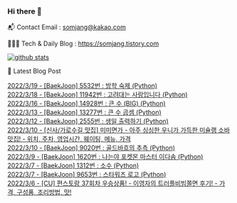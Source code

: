 ### Hi there 👋

📬  Contact Email : somjang@kakao.com

👨🏻‍💻  Tech & Daily Blog : https://somjang.tistory.com

[![github stats](https://github-readme-stats.vercel.app/api?username=SOMJANG&show_icons=true&hide_border=False)](https://somjang.tistory.com)

🤩 Latest Blog Post

[2022/3/19 - [BaekJoon] 5532번 : 방학 숙제 (Python)](https://somjang.tistory.com/entry/BaekJoon-5532%EB%B2%88-%EB%B0%A9%ED%95%99-%EC%88%99%EC%A0%9C-Python) <br>
[2022/3/18 - [BaekJoon] 11942번 : 고려대는 사랑입니다 (Python)](https://somjang.tistory.com/entry/BaekJoon-11942%EB%B2%88-%EA%B3%A0%EB%A0%A4%EB%8C%80%EB%8A%94-%EC%82%AC%EB%9E%91%EC%9E%85%EB%8B%88%EB%8B%A4-Python) <br>
[2022/3/16 - [BaekJoon] 14928번 : 큰 수 (BIG) (Python)](https://somjang.tistory.com/entry/BaekJoon-14928%EB%B2%88-%ED%81%B0-%EC%88%98-BIG-Python) <br>
[2022/3/13 - [BaekJoon] 13277번 : 큰 수 곱셈 (Python)](https://somjang.tistory.com/entry/BaekJoon-13277%EB%B2%88-%ED%81%B0-%EC%88%98-%EA%B3%B1%EC%85%88-Python) <br>
[2022/3/12 - [BaekJoon] 2555번 : 생일 출력하기 (Python)](https://somjang.tistory.com/entry/BaekJoon-2555%EB%B2%88-%EC%83%9D%EC%9D%BC-%EC%B6%9C%EB%A0%A5%ED%95%98%EA%B8%B0-Python) <br>
[2022/3/10 - [신사/가로수길 맛집] 미미면가 - 아주 싱싱한 우니가 가득한 미슐랭 소바 맛집! - 위치, 주차, 영업시간, 웨이팅, 메뉴, 가격](https://somjang.tistory.com/entry/%EC%8B%A0%EC%82%AC%EA%B0%80%EB%A1%9C%EC%88%98%EA%B8%B8-%EB%A7%9B%EC%A7%91-%EB%AF%B8%EB%AF%B8%EB%A9%B4%EA%B0%80-%EC%95%84%EC%A3%BC-%EC%8B%B1%EC%8B%B1%ED%95%9C-%EC%9A%B0%EB%8B%88%EA%B0%80-%EA%B0%80%EB%93%9D%ED%95%9C-%EB%AF%B8%EC%8A%90%EB%9E%AD-%EC%86%8C%EB%B0%94-%EB%A7%9B%EC%A7%91-%EC%9C%84%EC%B9%98-%EC%A3%BC%EC%B0%A8-%EC%98%81%EC%97%85%EC%8B%9C%EA%B0%84-%EC%9B%A8%EC%9D%B4%ED%8C%85-%EB%A9%94%EB%89%B4-%EA%B0%80%EA%B2%A9) <br>
[2022/3/10 - [BaekJoon] 9020번 : 골드바흐의 추측 (Python)](https://somjang.tistory.com/entry/BaekJoon-9020%EB%B2%88-%EA%B3%A8%EB%93%9C%EB%B0%94%ED%9D%90%EC%9D%98-%EC%B6%94%EC%B8%A1-Python) <br>
[2022/3/9 - [BaekJoon] 1620번 : 나는야 포켓몬 마스터 이다솜 (Python)](https://somjang.tistory.com/entry/BaekJoon-1620%EB%B2%88-%EB%82%98%EB%8A%94%EC%95%BC-%ED%8F%AC%EC%BC%93%EB%AA%AC-%EB%A7%88%EC%8A%A4%ED%84%B0-%EC%9D%B4%EB%8B%A4%EC%86%9C-Python) <br>
[2022/3/7 - [BaekJoon] 1312번 : 소수 (Python)](https://somjang.tistory.com/entry/BaekJoon-1312%EB%B2%88-%EC%86%8C%EC%88%98-Python) <br>
[2022/3/7 - [BaekJoon] 9653번 : 스타워즈 로고 (Python)](https://somjang.tistory.com/entry/BaekJoon-9653%EB%B2%88-%EC%8A%A4%ED%83%80%EC%9B%8C%EC%A6%88-%EB%A1%9C%EA%B3%A0-Python) <br>
[2022/3/6 - [CU] 편스토랑 37회차 우승상품! - 이영자의 트러플비빔쫄면 후기! - 가격, 구성품, 조리방법, 맛!](https://somjang.tistory.com/entry/CU-%ED%8E%B8%EC%8A%A4%ED%86%A0%EB%9E%91-37%ED%9A%8C%EC%B0%A8-%EC%9A%B0%EC%8A%B9%EC%83%81%ED%92%88-%EC%9D%B4%EC%98%81%EC%9E%90%EC%9D%98-%ED%8A%B8%EB%9F%AC%ED%94%8C%EB%B9%84%EB%B9%94%EC%AB%84%EB%A9%B4-%ED%9B%84%EA%B8%B0-%EA%B0%80%EA%B2%A9-%EA%B5%AC%EC%84%B1%ED%92%88-%EC%A1%B0%EB%A6%AC%EB%B0%A9%EB%B2%95-%EB%A7%9B) <br>
